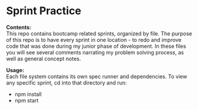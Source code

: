 # Sprint Practice

**Contents:**\
This repo contains bootcamp related sprints, organized by file. The purpose of this repo is to have every sprint in one location - to redo and improve code that was done during my junior phase of development. In these files you will see several comments narrating my problem solving process, as well as general concept notes.

**Usage:**\
Each file system contains its own spec runner and dependencies. To view any specific sprint, cd into that directory and run:
* npm install
* npm start
